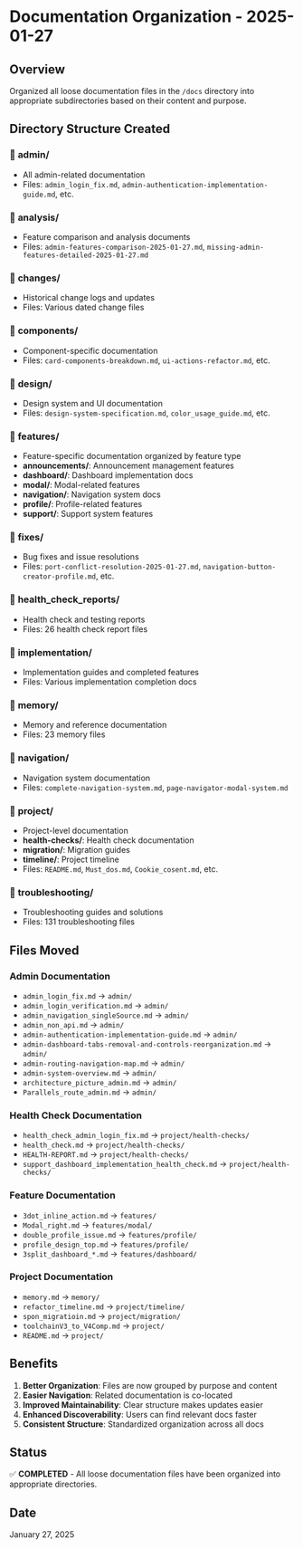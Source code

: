 # Documentation Organization - 2025-01-27

## Overview
Organized all loose documentation files in the `/docs` directory into appropriate subdirectories based on their content and purpose.

## Directory Structure Created

### 📁 **admin/**
- All admin-related documentation
- Files: `admin_login_fix.md`, `admin-authentication-implementation-guide.md`, etc.

### 📁 **analysis/**
- Feature comparison and analysis documents
- Files: `admin-features-comparison-2025-01-27.md`, `missing-admin-features-detailed-2025-01-27.md`

### 📁 **changes/**
- Historical change logs and updates
- Files: Various dated change files

### 📁 **components/**
- Component-specific documentation
- Files: `card-components-breakdown.md`, `ui-actions-refactor.md`, etc.

### 📁 **design/**
- Design system and UI documentation
- Files: `design-system-specification.md`, `color_usage_guide.md`, etc.

### 📁 **features/**
- Feature-specific documentation organized by feature type
- **announcements/**: Announcement management features
- **dashboard/**: Dashboard implementation docs
- **modal/**: Modal-related features
- **navigation/**: Navigation system docs
- **profile/**: Profile-related features
- **support/**: Support system features

### 📁 **fixes/**
- Bug fixes and issue resolutions
- Files: `port-conflict-resolution-2025-01-27.md`, `navigation-button-creator-profile.md`, etc.

### 📁 **health_check_reports/**
- Health check and testing reports
- Files: 26 health check report files

### 📁 **implementation/**
- Implementation guides and completed features
- Files: Various implementation completion docs

### 📁 **memory/**
- Memory and reference documentation
- Files: 23 memory files

### 📁 **navigation/**
- Navigation system documentation
- Files: `complete-navigation-system.md`, `page-navigator-modal-system.md`

### 📁 **project/**
- Project-level documentation
- **health-checks/**: Health check documentation
- **migration/**: Migration guides
- **timeline/**: Project timeline
- Files: `README.md`, `Must_dos.md`, `Cookie_cosent.md`, etc.

### 📁 **troubleshooting/**
- Troubleshooting guides and solutions
- Files: 131 troubleshooting files

## Files Moved

### Admin Documentation
- `admin_login_fix.md` → `admin/`
- `admin_login_verification.md` → `admin/`
- `admin_navigation_singleSource.md` → `admin/`
- `admin_non_api.md` → `admin/`
- `admin-authentication-implementation-guide.md` → `admin/`
- `admin-dashboard-tabs-removal-and-controls-reorganization.md` → `admin/`
- `admin-routing-navigation-map.md` → `admin/`
- `admin-system-overview.md` → `admin/`
- `architecture_picture_admin.md` → `admin/`
- `Parallels_route_admin.md` → `admin/`

### Health Check Documentation
- `health_check_admin_login_fix.md` → `project/health-checks/`
- `health_check.md` → `project/health-checks/`
- `HEALTH-REPORT.md` → `project/health-checks/`
- `support_dashboard_implementation_health_check.md` → `project/health-checks/`

### Feature Documentation
- `3dot_inline_action.md` → `features/`
- `Modal_right.md` → `features/modal/`
- `double_profile_issue.md` → `features/profile/`
- `profile_design_top.md` → `features/profile/`
- `3split_dashboard_*.md` → `features/dashboard/`

### Project Documentation
- `memory.md` → `memory/`
- `refactor_timeline.md` → `project/timeline/`
- `spon_migratioin.md` → `project/migration/`
- `toolchainV3_to_V4Comp.md` → `project/`
- `README.md` → `project/`

## Benefits

1. **Better Organization**: Files are now grouped by purpose and content
2. **Easier Navigation**: Related documentation is co-located
3. **Improved Maintainability**: Clear structure makes updates easier
4. **Enhanced Discoverability**: Users can find relevant docs faster
5. **Consistent Structure**: Standardized organization across all docs

## Status
✅ **COMPLETED** - All loose documentation files have been organized into appropriate directories.

## Date
January 27, 2025
